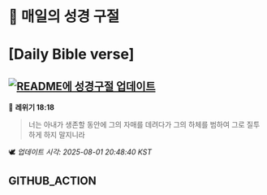 # 🙏 매일의 성경 구절
# [Daily Bible verse]
## [![README에 성경구절 업데이트](https://github.com/DONGSUKA/first_test/actions/workflows/update-readme-bible.yml/badge.svg)](https://github.com/DONGSUKA/first_test/actions/workflows/update-readme-bible.yml)
<!-- START_BIBLE_VERSE -->
📖 **레위기 18:18**
> 너는 아내가 생존할 동안에 그의 자매를 데려다가 그의 하체를 범하여 그로 질투하게 하지 말지니라

🕊️ _업데이트 시각: 2025-08-01 20:48:40 KST_
  <!-- END_BIBLE_VERSE -->
## GITHUB_ACTION
